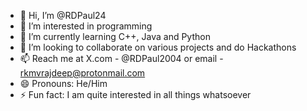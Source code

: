 - 👋 Hi, I’m @RDPaul24
- 👀 I’m interested in programming
- 🌱 I’m currently learning C++, Java and Python
- 💞️ I’m looking to collaborate on various projects and do Hackathons
- 📫 Reach me at X.com - @RDPaul2004 or email - rkmvrajdeep@protonmail.com
- 😄 Pronouns: He/Him
- ⚡ Fun fact: I am quite interested in all things whatsoever

<!---
RDPaul24/RDPaul24 is a ✨ special ✨ repository because its `README.md` (this file) appears on your GitHub profile.
You can click the Preview link to take a look at your changes.
--->
